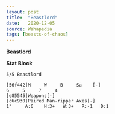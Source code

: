 ```yaml
---
layout: post
title:  "Beastlord"
date:   2020-12-05
source: Wahapedia
tags: [beasts-of-chaos]
---
```


**Beastlord**

**Stat Block**
```
5/5 Beastlord
```

```
[56f442]M     W     B     Sa    [-]
6     5     7     4     
[e85545]Weapons[-]
[c6c930]Paired Man-ripper Axes[-]
1"     A:6    H:3+   W:3+   R:-1   D:1   
```


